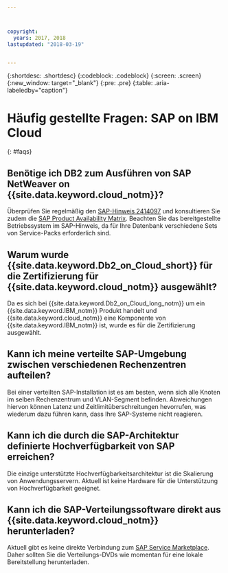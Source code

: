 ```yaml
---



copyright:
  years: 2017, 2018
lastupdated: "2018-03-19"


---
```


{:shortdesc: .shortdesc}
{:codeblock: .codeblock}
{:screen: .screen}
{:new_window: target="_blank"}
{:pre: .pre}
{:table: .aria-labeledby="caption"}

# Häufig gestellte Fragen: SAP on IBM Cloud
{: #faqs}

## Benötige ich DB2 zum Ausführen von SAP NetWeaver on {{site.data.keyword.cloud_notm}}?

Überprüfen Sie regelmäßig den [SAP-Hinweis 2414097](https://launchpad.support.sap.com/#/notes/2414097) und konsultieren Sie zudem die [SAP Product Availability Matrix](https://apps.support.sap.com/sap/support/pam). Beachten Sie das bereitgestellte Betriebssystem im SAP-Hinweis, da für Ihre Datenbank verschiedene Sets von Service-Packs erforderlich sind.

## Warum wurde {{site.data.keyword.Db2_on_Cloud_short}} für die Zertifizierung für {{site.data.keyword.cloud_notm}} ausgewählt?

Da es sich bei {{site.data.keyword.Db2_on_Cloud_long_notm}} um ein {{site.data.keyword.IBM_notm}} Produkt handelt und {{site.data.keyword.cloud_notm}} eine Komponente von {{site.data.keyword.IBM_notm}} ist, wurde es für die Zertifizierung ausgewählt.

## Kann ich meine verteilte SAP-Umgebung zwischen verschiedenen Rechenzentren aufteilen?

Bei einer verteilten SAP-Installation ist es am besten, wenn sich alle Knoten im selben Rechenzentrum und VLAN-Segment befinden. Abweichungen hiervon können Latenz und Zeitlimitüberschreitungen hevorrufen, was wiederum dazu führen kann, dass Ihre SAP-Systeme nicht reagieren.

## Kann ich die durch die SAP-Architektur definierte Hochverfügbarkeit von SAP erreichen?

Die einzige unterstützte Hochverfügbarkeitsarchitektur ist die Skalierung von Anwendungsservern. Aktuell ist keine Hardware für die Unterstützung von Hochverfügbarkeit geeignet.

## Kann ich die SAP-Verteilungssoftware direkt aus {{site.data.keyword.cloud_notm}} herunterladen?

Aktuell gibt es keine direkte Verbindung zum [SAP Service Marketplace](https://websmp201.sap-ag.de/). Daher sollten Sie die Verteilungs-DVDs wie momentan für eine lokale Bereitstellung herunterladen.
